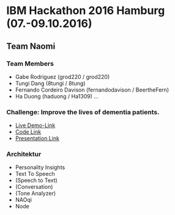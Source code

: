 # IBM Hackathon 2016 Hamburg (07.-09.10.2016)
## Team Naomi

### Team Members
* Gabe Rodriguez (grod220 / grod220)
* Tungi Dang (8tungi / 8tung)
* Fernando Cordeiro Davison (fernandodavison / BeertheFern)
* Ha Duong (haduong / Ha1309)
...
### Challenge: Improve the lives of dementia patients.
* [Live Demo-Link](https://github.com/IBM-Hackathon/Hamburg2016/wiki)
* [Code Link](https://github.com/grod220/IBMHackathonHH)
* [Presentation Link](https://docs.google.com/presentation/d/1UmDFzwfNmaFwhJ3TnK6yenQ9Qnbncmz98Kv0oZJaXTA/edit?usp=sharing)

### Architektur
* Personality Insights
* Text To Speech
* (Speech to Text)
* (Conversation)
* (Tone Analyzer)
* NAOqi
* Node
